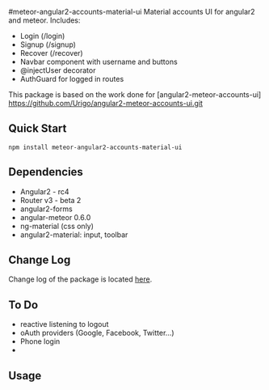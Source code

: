 #meteor-angular2-accounts-material-ui
Material accounts UI for angular2 and meteor. Includes: 
- Login (/login)
- Signup (/signup)
- Recover (/recover)
- Navbar component with username and buttons
- @injectUser decorator
- AuthGuard for logged in routes

This package is based on the work done for [angular2-meteor-accounts-ui] https://github.com/Urigo/angular2-meteor-accounts-ui.git
## Quick Start

`npm install meteor-angular2-accounts-material-ui`

## Dependencies
- Angular2 - rc4
- Router v3 - beta 2
- angular2-forms
- angular-meteor 0.6.0
- ng-material (css only)
- angular2-material: input, toolbar

## Change Log
Change log of the package is located [here](CHANGELOG.md).

## To Do
- reactive listening to logout
- oAuth providers (Google, Facebook, Twitter...)
- Phone login
- 
## Usage
